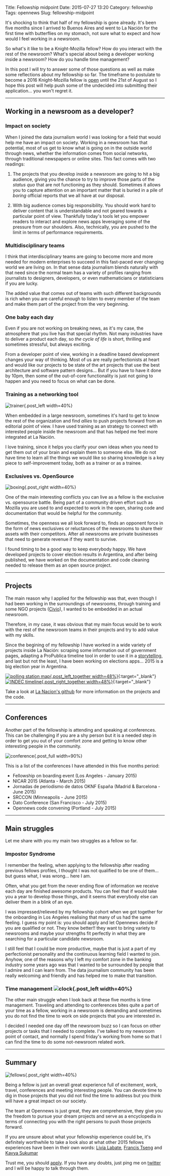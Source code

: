 Title: Fellowship midpoint
Date: 2015-07-27 13:20
Category: fellowship
Tags: opennews
Slug: fellowship-midpoint

It's shocking to think that half of my fellowship is gone already. It's been five months since I arrived to Buenos Aires and went to La Nación for the first time with butterflies on my stomach, not sure what to expect and how would I feel working in a newsroom.

So what's it like to be a Knight-Mozilla fellow? How do you interact with the rest of the newsroom? What's special about being a developer working inside a newsroom? How do you handle time management? 

In this post I will try to answer some of those questions as well as make some reflections about my fellowship so far. The timeframe to postulate to become a 2016 Knight-Mozilla fellow is [open](https://opennews.org/what/fellowships/apply/) until the 21st of August so I hope this post will help push some of the undecided into submitting their application... you won't regret it.

***

## Working in a newsroom as a developer?

### Impact on society

When I joined the data journalism world I was looking for a field that would help me have an impact on society. Working in a newsroom has that potential, most of us get to know what is going on in  the outside world through news, whether the information comes from social networks, through traditional newspapers or online sites. This fact comes with two readings:

1. The projects that you develop inside a newsroom are going to hit a big audience, giving you the chance to try to improve those parts of the _status quo_ that are not functioning as they should. Sometimes it allows you to capture attention on an important matter that is buried in a pile of _boring_ official reports that we all have at our disposal.

2. With big audience comes big responsibility. You should work hard to deliver content that is understandable and not geared towards a particular point of view. Thankfully today's tools let you empower readers to interact and explore news apps leveraging some of the pressure from our shoulders. Also, technically, you are pushed to the limit in terms of performance requirements.

### Multidisciplinary teams

I think that interdisciplinary teams are going to become more and more needed for modern enterprises to succeed in this fast-paced ever changing world we are living on. In that sense data journalism blends naturally with that need since the normal team has a variety of profiles ranging from journalists to designers, developers, or even mathematicians or statisticians if you are lucky.

The added value that comes out of teams with such different backgrounds is rich when you are careful enough to listen to every member of the team and make them part of the project from the very beginning.

### One baby each day 

Even if you are not working on breaking news, as it's my case, the atmosphere that you live has that special rhythm. Not many industries have to deliver a product each day, so _the cycle of life_ is short, thrilling and sometimes stressful, but always exciting.

From a developer point of view, working in a deadline based development changes your way of thinking. Most of us are really perfectionists at heart and would like our projects to be state of the art projects that use the best architecture and software pattern designs... But if you have to have it done by 10pm, then some of the out-of-core functionality is just not going to happen and you need to focus on what can be done.   

### Training as a networking tool

![trainer](/images/fellowship/trainer.jpg){.post_left width=40%}

When embedded in a large newsroom, sometimes it's hard to get to know the rest of the organization and find _allies_ to push projects forward from an editorial point of view. I have used training as an strategy to connect with interested people inside the newsroom and that has helped me feel more integrated at La Nación.

I love training, since it helps you clarify your own ideas when you need to get them out of your brain and explain them to someone else. We do not have time to learn all the things we would like so sharing knowledge is a key piece to self-improvement today, both as a trainer or as a trainee.

<div class="clear_float"></div>

### Exclusives vs. OpenSource

![boxing](/images/fellowship/boxing.jpg){.post_right width=40%}

One of the main interesting conflicts you can live as a fellow is the exclusive vs. opensource battle. Being part of a community driven effort such as Mozilla you are used to and expected to work in the open, sharing code and documentation that would be helpful for the community. 

Sometimes, the openness we all look forward to, finds an opponent force in the form of news exclusives or reluctances of the newsrooms to share their assets with their competitors. After all newsrooms are private businesses that need to generate revenue if they want to survive.

I found timing to be a good way to keep everybody happy. We have developed projects to cover election results in Argentina, and after being published, we have worked on the documentation and code cleaning needed to release them as an open source project.

<div class="clear_float"></div>

***

## Projects

The main reason why I applied for the fellowship was that, even though I had been working in the surroundings of newsrooms, through training and some NGO projects ([Civio](http://www.civio.es/en)), I wanted to be embedded in an actual newsroom. 

Therefore, in my case, it was obvious that my main focus would be to work with the rest of the newsroom teams in their projects and try to add value with my skills.

Since the begining of my fellowship I have worked in a wide variety of projects inside La Nación: scraping some information out of government pages, adapting a ProPublica timeline tool in order to use it in a [storytelling](http://casos.lanacion.com.ar/indec-la-maquina-de-la-mentira), and last but not the least, I have been working on elections apps... 2015 is a big election year in Argentina.

[![polling station map](/images/fellowship/polling.jpg){.post_left_together width=48%}](http://www.lanacion.com.ar/1809205-cayo-el-caudal-de-votos-de-pro-en-el-78-de-las-escuelas){:target="_blank"} [![INDEC timeline](/images/fellowship/INDEC.png){.post_right_together width=48%}](http://casos.lanacion.com.ar/indec-la-maquina-de-la-mentira){:target="_blank"}

<div class="clear_float"></div>

Take a look at [La Nacion's github](https://github.com/lanacioncom/) for more information on the projects and the code.

***

## Conferences

Another part of the fellowship is attending and speaking at conferences. This can be challenging if you are a shy person but it is a needed step in order to get you out of your comfort zone and getting to know other interesting people in the community.

![conference](/images/fellowship/conference.jpg){.post_full width=90%}

<div class="clear_float"></div>

This is a list of the conferences I have attended in this five months period:

* Fellowship on boarding event (Los Angeles - January 2015)
* NICAR 2015 (Atlanta - March 2015)
* Jornadas de periodismo de datos OKNF España (Madrid & Barcelona - June 2015)
* SRCCON  (Minneapolis - June 2015)
* Dato Conference (San Francisco - July 2015)
* Opennews code convening (Portland - July 2015)

***

## Main struggles

Let me share with you my main two struggles as a fellow so far.

### Impostor Syndrome

I remember the feeling, when applying to the fellowship after reading previous fellows profiles, I thought I was not qualified to be one of them... but guess what, I was wrong... here I am. 

Often, what you get from the never ending flow of information we receive each day are finished awesome products. You can feel that if would take you a year to develop those things, and it seems that everybody else can deliver them in a blink of an eye.

I was impressed/relieved by my fellowship cohort when we got together for the onboarding in Los Angeles realising that many of us had the same feeling. I guess my point is: you should apply and let Opennews decide if you are qualified or not. They know better!! they want to bring variety to newsrooms and maybe your strengths fit perfectly in what they are searching for a particular candidate newsroom.

I still feel that I could be more productive, maybe that is just a part of my perfectionist personality and the continuous learning field I wanted to join. Anyhow, one of the reasons why I left my comfort zone in the banking industry some years ago was that I wanted to be surrounded by people that I admire and I can learn from. The data journalism community has been really welcoming and friendly and has helped me to make that transition.

### Time management ![clock](/images/fellowship/clock2.jpg){.post_left width=40%} 

The other main struggle when I look back at these five months is time management. Traveling and attending to conferences bites quite a part of your time as a fellow, working in a newsroom is demanding and sometimes you do not find the time to work on side projects that you are interested in.

I decided I needed one day off the newsroom buzz so I can focus on other projects or tasks that I needed to complete. I've talked to my newsroom point of contact, and normally I spend friday's working from home so that I can find the time to do some not-newsroom related work.

<div class="clear_float"></div>

***

## Summary

![fellows](/images/fellowship/fellows.png){.post_right width=40%}

Being a fellow is just an overall great experience full of excitement, work, travel, conferences and meeting interesting people. You can devote time to dig in those projects that you did not find the time to address but you think will have a great impact on our society.

The team at Opennews is just great, they are comprehensive, they give you the freedom to pursue your dream projects and serve as a encyclopedia in terms of connecting you with the right persons to push those projects forward.

If you are unsure about what your fellowship experience could be, it's definitely worthwhile to take a look also at what other 2015 fellows experiences have been in their own words: [Livia Labate]((http://livialabate.com/says/so-you-think-you-can-dance/)), [Francis Tseng](http://spaceandtim.es/opennews/fellowship_status) and [Kavya Sukumar](http://blog.kavyasukumar.com/paging-developers-to-newsrooms/)

Trust me, you should [apply](https://opennews.org/what/fellowships/apply/). If you have any doubts, just ping me on [twitter](https://twitter.com/jjelosua) and I will be happy to talk through them.